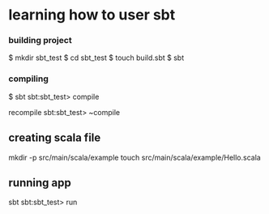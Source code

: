 # learning how to user sbt

### building project
$ mkdir sbt_test
$ cd sbt_test
$ touch build.sbt
$ sbt

### compiling
$ sbt
sbt:sbt_test> compile

recompile
sbt:sbt_test> ~compile

## creating scala file
mkdir -p src/main/scala/example
touch src/main/scala/example/Hello.scala


## running app
sbt
sbt:sbt_test> run